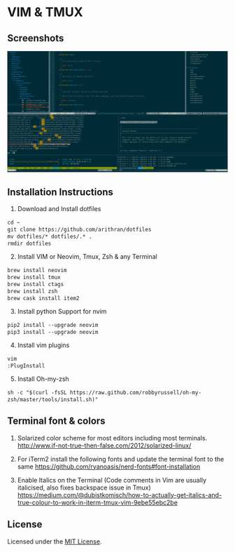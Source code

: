 # VIM & TMUX

## Screenshots
![alt tag](https://raw.githubusercontent.com/arithran/dotfiles/master/.vim/setup.png)

## Installation Instructions 
1) Download and Install dotfiles
```
cd ~
git clone https://github.com/arithran/dotfiles
mv dotfiles/* dotfiles/.* .
rmdir dotfiles
```

2) Install VIM or Neovim,  Tmux, Zsh & any Terminal
```
brew install neovim
brew install tmux
brew install ctags
brew install zsh
brew cask install item2
```

3)  Install python Support for nvim
```
pip2 install --upgrade neovim
pip3 install --upgrade neovim
```

4) Install vim plugins
```
vim
:PlugInstall
```

5) Install Oh-my-zsh
```
sh -c "$(curl -fsSL https://raw.github.com/robbyrussell/oh-my-zsh/master/tools/install.sh)"
```

## Terminal font & colors

1) Solarized color scheme for most editors including most terminals.
http://www.if-not-true-then-false.com/2012/solarized-linux/

2) For iTerm2 install the following fonts and update the terminal font to the same
https://github.com/ryanoasis/nerd-fonts#font-installation

3) Enable Italics on the Terminal (Code comments in Vim are usually italicised, also fixes backspace issue in Tmux)
https://medium.com/@dubistkomisch/how-to-actually-get-italics-and-true-colour-to-work-in-iterm-tmux-vim-9ebe55ebc2be

## License
Licensed under the [MIT License](LICENSE.md).

